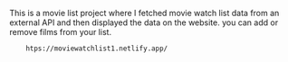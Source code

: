 This is a movie list project where I fetched movie watch list data from an external API and then displayed the data on the website. you can add or remove films from your list.                                                 
                   
        htps://moviewatchlist1.netlify.app/      
 
